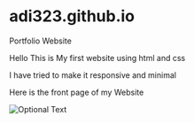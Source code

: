 # adi323.github.io
Portfolio Website  



Hello This is My first website using html and css 

I have tried to make it responsive and minimal  

Here is the front page of my Website

![Optional Text](../master/src/ss1.png)
